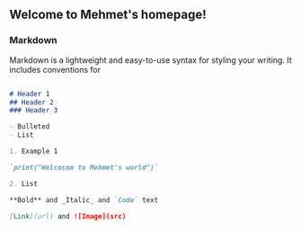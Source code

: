 ## Welcome to Mehmet's homepage!

### Markdown

Markdown is a lightweight and easy-to-use syntax for styling your writing. It includes conventions for

```markdown

# Header 1
## Header 2
### Header 3

- Bulleted
- List

1. Example 1

`print("Welcocom to Mehmet's world")`

2. List

**Bold** and _Italic_ and `Code` text

[Link](url) and ![Image](src)
```
